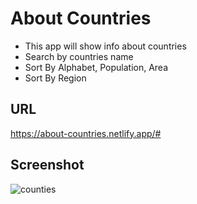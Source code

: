 # About Countries

* This app will show info about countries
* Search by countries name
* Sort By Alphabet, Population, Area
* Sort By Region

## URL
https://about-countries.netlify.app/#

## Screenshot
![counties](https://user-images.githubusercontent.com/42527124/116662004-d9e70180-a9b2-11eb-9903-75a9486d3a0a.png)
